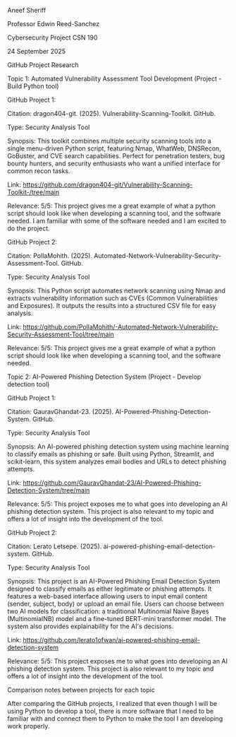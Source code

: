 Aneef Sheriff  

Professor Edwin Reed-Sanchez 

Cybersecurity Project CSN 190 

24 September 2025 

GitHub Project Research 

Topic 1: Automated Vulnerability Assessment Tool Development (Project - Build Python tool) 

GitHub Project 1:  

Citation: dragon404-git. (2025). Vulnerability-Scanning-Toolkit. GitHub. 

Type: Security Analysis Tool 

Synopsis: This toolkit combines multiple security scanning tools into a single menu-driven Python script, featuring Nmap, WhatWeb, DNSRecon, GoBuster, and CVE search capabilities. Perfect for penetration testers, bug bounty hunters, and security enthusiasts who want a unified interface for common recon tasks. 

Link: https://github.com/dragon404-git/Vulnerability-Scanning-Toolkit-/tree/main 

Relevance: 5/5: This project gives me a great example of what a python script should look like when developing a scanning tool, and the software needed. I am familiar with some of the software needed and I am excited to do the project. 

GitHub Project 2:  

Citation: PollaMohith. (2025). Automated-Network-Vulnerability-Security-Assessment-Tool. GitHub. 

Type: Security Analysis Tool 

Synopsis: This Python script automates network scanning using Nmap and extracts vulnerability information such as CVEs (Common Vulnerabilities and Exposures). It outputs the results into a structured CSV file for easy analysis. 

Link: https://github.com/PollaMohith/-Automated-Network-Vulnerability-Security-Assessment-Tool/tree/main 

Relevance: 5/5: This project gives me a great example of what a python script should look like when developing a scanning tool, and the software needed. 

Topic 2: AI-Powered Phishing Detection System (Project - Develop detection tool) 

GitHub Project 1:  

Citation: GauravGhandat-23. (2025). AI-Powered-Phishing-Detection-System. GitHub. 

Type: Security Analysis Tool 

Synopsis: An AI-powered phishing detection system using machine learning to classify emails as phishing or safe. Built using Python, Streamlit, and scikit-learn, this system analyzes email bodies and URLs to detect phishing attempts. 

Link: https://github.com/GauravGhandat-23/AI-Powered-Phishing-Detection-System/tree/main 

Relevance: 5/5: This project exposes me to what goes into developing an AI phishing detection system. This project is also relevant to my topic and offers a lot of insight into the development of the tool. 

GitHub Project 2:  

Citation: Lerato Letsepe. (2025). ai-powered-phishing-email-detection-system. GitHub. 

Type: Security Analysis Tool 

Synopsis: This project is an AI-Powered Phishing Email Detection System designed to classify emails as either legitimate or phishing attempts. It features a web-based interface allowing users to input email content (sender, subject, body) or upload an email file. Users can choose between two AI models for classification: a traditional Multinomial Naive Bayes (MultinomialNB) model and a fine-tuned BERT-mini transformer model. The system also provides explainability for the AI's decisions. 

Link: https://github.com/lerato1ofwan/ai-powered-phishing-email-detection-system 

Relevance: 5/5: This project exposes me to what goes into developing an AI phishing detection system. This project is also relevant to my topic and offers a lot of insight into the development of the tool. 

Comparison notes between projects for each topic

After comparing the GitHub projects, I realized that even though I will be using Python to develop a tool, there is more software that I need to be familiar with and connect them to Python to make the tool I am developing work properly.
